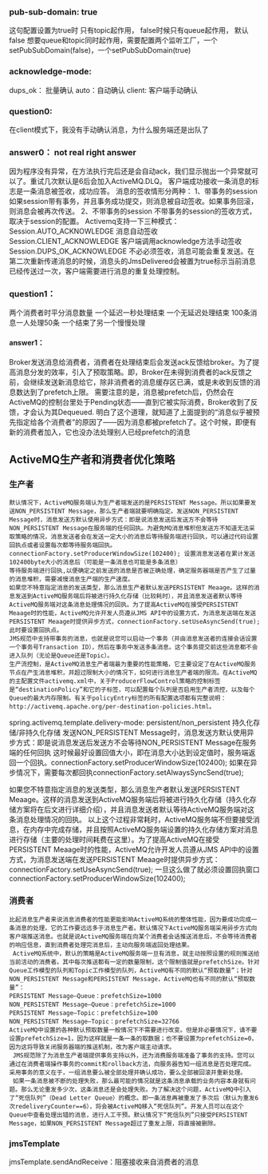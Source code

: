    ### pub-sub-domain: true
   这句配置设置为true时 只有topic起作用， false时候只有queue起作用， 默认false
   想要queue和topic同时起作用，需要配置两个监听工厂，一个setPubSubDomain(false)，一个setPubSubDomain(true)
   ### acknowledge-mode: 
   dups_ok： 批量确认
   auto：自动确认 
   client: 客户端手动确认
   ### question0:
   在client模式下，我没有手动确认消息，为什么服务端还是出队了
   ### answer0： not real right answer
   因为程序没有异常，在方法执行完后还是会自动ack，我们显示抛出一个异常就可以了。重试几次默认是6后会加入ActiveMQ.DLQ。
   客户端成功接收一条消息的标志是一条消息被签收，成功应答。
   消息的签收情形分两种：
   1、带事务的session
    如果session带有事务，并且事务成功提交，则消息被自动签收。如果事务回滚，则消息会被再次传送。
   2、不带事务的session
    不带事务的session的签收方式，取决于session的配置。
   Activemq支持一下三种模式：
     Session.AUTO_ACKNOWLEDGE  消息自动签收
     Session.CLIENT_ACKNOWLEDGE  客户端调用acknowledge方法手动签收
     Session.DUPS_OK_ACKNOWLEDGE 不必必须签收，消息可能会重复发送。在第二次重新传递消息的时候，消息头的JmsDelivered会被置为true标示当前消息已经传送过一次，客户端需要进行消息的重复处理控制。
   ### question1： 
   两个消费者时平分消息数量 一个延迟一秒处理结束 一个无延迟处理结束 100条消息一人处理50条 一个结束了另一个慢慢处理
   #### answer1：
   Broker发送消息给消费者，消费者在处理结束后会发送ack反馈给broker。为了提高消息分发的效率，引入了预取策略。即，Broker在未得到消费者的ack反馈之前，会继续发送新消息给它，除非消费者的消息缓存区已满，或是未收到反馈的消息数达到了prefetch上限。
   需要注意的是，消息被prefetch后，仍然会在ActiveMQ的控制台里处于Pending状态——直到它被实际消费，Broker收到了反馈，才会认为其Dequeued.
   明白了这个道理，就知道了上面提到的“消息似乎被预先指定给各个消费者”的原因了——因为消息都被prefetch了。这个时候，即便有新的消费者加入，它也没办法处理别人已经prefetch的消息
   
   ## ActiveMQ生产者和消费者优化策略 
   ### 生产者
    默认情况下，ActiveMQ服务端认为生产者端发送的是PERSISTENT Message。所以如果要发送NON_PERSISTENT Message，那么生产者端就要明确指定。发送NON_PERSISTENT Message时，消息发送方默认使用异步方式：即是说消息发送后发送方不会等待NON_PERSISTENT Message在服务端的任何回执。为避免MQ消息堆积但发送方不知道无法采取策略的情况，消息发送者会在发送一定大小的消息后等待服务端进行回执，可以通过代码设置回执点或者设置每次都等待服务端回执。connectionFactory.setProducerWindowSize(102400); 设置消息发送者在累计发送102400byte大小的消息后（可能是一条消息也可能是多条消息）
    等待服务端进行回执,以便确定之前发送的消息是否被正确处理，确定服务器端是否产生了过量的消息堆积，需要减慢消息生产端的生产速度。
    如果您不特意指定消息的发送类型，那么消息生产者默认发送PERSISTENT Meaage。这样的消息发送到ActiveMQ服务端后将被进行持久化存储（比较耗时），并且消息发送者默认等待ActiveMQ服务端对这条消息处理情况的回执。为了提高ActiveMQ在接受PERSISTENT Meaage时的性能，ActiveMQ允许开发人员遵从JMS API中的设置方式，为消息发送端在发送PERSISTENT Meaage时提供异步方式，connectionFactory.setUseAsyncSend(true);此时要设置回执点。
    JMS规范中支持带事务的消息，也就是说您可以启动一个事务（并由消息发送者的连接会话设置一个事务号Transaction ID），然后在事务中发送多条消息。这个事务提交前这些消息都不会进入队列（无论是Queue还是Topic）。
    生产流控制，是ActiveMQ消息生产者端最为重要的性能策略，它主要设定了在ActiveMQ服务节点在产生消息堆积，并超过限制大小的情况下，如何进行消息生产者端的限流。在ActiveMQ的主配置文件activemq.xml中，关于ProducerFlowControl策略的控制标签是“destinationPolicy”和它的子标签，可以配置每个队列是否启用生产者流控，以及每个Queue的最大内存限制。有关于policyEntry标签的所有配置选项都有完整说明：http://activemq.apache.org/per-destination-policies.html。
   spring.activemq.template.delivery-mode: persistent/non_persistent  持久化存储/非持久化存储
   发送NON_PERSISTENT Message时，消息发送方默认使用异步方式：即是说消息发送后发送方不会等待NON_PERSISTENT Message在服务端的任何回执
   这时候最好设置回值大小，即在消息大小达到设定值时，服务端返回一个回执。connectionFactory.setProducerWindowSize(102400);
   如果在异步情况下，需要每次都回执connectionFactory.setAlwaysSyncSend(true);
   
   如果您不特意指定消息的发送类型，那么消息生产者默认发送PERSISTENT Meaage。这样的消息发送到ActiveMQ服务端后将被进行持久化存储（持久化存储方案将在后文进行详细介绍），并且消息发送者默认等待ActiveMQ服务端对这条消息处理情况的回执。
   以上这个过程非常耗时，ActiveMQ服务端不但要接受消息，在内存中完成存储，并且按照ActiveMQ服务端设置的持久化存储方案对消息进行存储（主要的处理时间耗费在这里）。为了提高ActiveMQ在接受PERSISTENT Meaage时的性能，ActiveMQ允许开发人员遵从JMS API中的设置方式，为消息发送端在发送PERSISTENT Meaage时提供异步方式：
   connectionFactory.setUseAsyncSend(true); 一旦这么做了就必须设置回执窗口 connectionFactory.setProducerWindowSize(102400);
   ### 消费者
    比起消息生产者来说消息消费者的性能更能影响ActiveMQ系统的整体性能，因为要成功完成一条消息的处理，它的工作要远远多于消息生产者。默认情况下ActiveMQ服务端采用异步方式向客户端推送消息。也就是说ActiveMQ服务端在向某个消费者会话推送消息后，不会等待消费者的响应信息，直到消费者处理完消息后，主动向服务端返回处理结果。
     ActiveMQ系统中，默认的策略是ActiveMQ服务端一旦有消息，就主动按照设置的规则推送给当前活动的消费者。其中每次推送都有一定的数量限制，这个限制值就是prefetchSize。针对Queue工作模型的队列和Topic工作模型的队列，ActiveMQ有不同的默认“预取数量”；针对NON_PERSISTENT Message和PERSISTENT Message，ActiveMQ也有不同的默认“预取数量”：
    PERSISTENT Message—Queue：prefetchSize=1000
    NON_PERSISTENT Message—Queue：prefetchSize=1000
    PERSISTENT Message—Topic：prefetchSize=100
    NON_PERSISTENT Message—Topic：prefetchSize=32766
    ActiveMQ中设置的各种默认预取数量一般情况下不需要进行改变。但是非必要情况下，请不要设置prefetchSize=1，因为这样就是一条一条的取数据；也不要设置为prefetchSize=0，因为这将导致关闭服务器端的推送机制，改为客户端主动请求。
     JMS规范除了为消息生产者端提供事务支持以外，还为消费服务端准备了事务的支持。您可以通过在消费者端操作事务的commit和rollback方法，向服务器告知一组消息是否处理完成。采用事务的意义在于，一组消息要么被全部处理并确认成功，要么全部被回滚并重新处理。
     如果一条消息被不断的处理失败，那么最可能的情况就是这条消息承载的业务内容本身就有问题。那么无论重发多少次，这条消息还是会处理失败。为了解决这个问题，ActiveMQ中引入了“死信队列”（Dead Letter Queue）的概念。即一条消息再被重发了多次后（默认为重发6次redeliveryCounter==6），将会被ActiveMQ移入“死信队列”。开发人员可以在这个Queue中查看处理出错的消息，进行人工干预。默认情况下“死信队列”只接受PERSISTENT Message，如果NON_PERSISTENT Message超过了重发上限，将直接被删除。
  
 ### jmsTemplate
 jmsTemplate.sendAndReceive：阻塞接收来自消费者的消息
